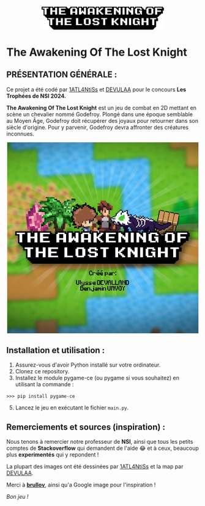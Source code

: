 <p align="center">
  <img src="https://github.com/DEVULAA/The-Awakening-of-the-Lost-Knight/blob/main/assets/images/logo.png?raw=true" width='320' alt="Logo du jeu"/>
</p>

# The Awakening Of The Lost Knight

## PRÉSENTATION GÉNÉRALE :

Ce projet a été codé par <a href="https://github.com/1ATL4NtiSs">1ATL4NtiSs</a> et <a href="https://github.com/DEVULAA">DEVULAA</a> pour le concours **Les Trophées de NSI 2024.**

**The Awakening Of The Lost Knight** est un jeu de combat en 2D mettant en scène un chevalier nommé Godefroy. 
Plongé dans une époque semblable au Moyen Âge, Godefroy doit récupérer des joyaux pour retourner dans son siècle d'origine. 
Pour y parvenir, Godefroy devra affronter des créatures inconnues.

<p align="center">
  <img src="https://github.com/DEVULAA/The-Awakening-of-the-Lost-Knight/blob/main/assets/images/image_logo.png?raw=true" alt="Logo du jeu"/>
</p>

## Installation et utilisation :

1. Assurez-vous d'avoir Python installé sur votre ordinateur.
2. Clonez ce repository.
3. Installez le module pygame-ce (ou pygame si vous souhaitez) en utilisant la commande :
```
>>> pip install pygame-ce
```
5. Lancez le jeu en exécutant le fichier `main.py`.

## Remerciements et sources (inspiration) :

Nous tenons à remercier notre professeur de **NSI**, ainsi que tous les petits comptes de **Stackoverflow** qui demandent de l'aide 😂 et à ceux, beaucoup plus **experimentés** qui y repondent !

La plupart des images ont été dessinées par <a href="https://github.com/1ATL4NtiSs">1ATL4NtiSs</a> et la map par <a href="https://github.com/DEVULAA">DEVULAA</a>.

Merci à [**brullov**](https://twitter.com/brullov_art), ainsi qu'a Google image pour l'inspiration !


*Bon jeu !*
